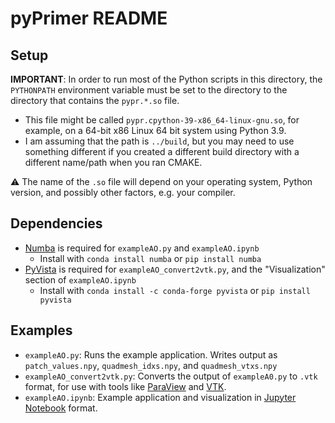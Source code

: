 # pyPrimer README
## Setup
**IMPORTANT**: In order to run most of the Python scripts in this directory, the `PYTHONPATH` environment variable must be set to the directory to the directory that contains the `pypr.*.so` file. 

* This file might be called `pypr.cpython-39-x86_64-linux-gnu.so`, for example, on a 64-bit x86 Linux 64 bit system using Python 3.9.
* I am assuming that the path is `../build`, but you may need to use something different if you created a different build directory with a different name/path when you ran CMAKE.

⚠️ The name of the `.so` file will depend on your operating system, Python version, and possibly other factors, e.g. your compiler.

## Dependencies
* [Numba](https://numba.pydata.org/) is required for `exampleAO.py` and  `exampleAO.ipynb`
  * Install with `conda install numba` or `pip install numba`
* [PyVista](https://numba.pydata.org/) is required for `exampleAO_convert2vtk.py`, and the "Visualization" section of `exampleAO.ipynb`
  * Install with `conda install -c conda-forge pyvista` or `pip install pyvista`

## Examples
* `exampleAO.py`: Runs the example application. Writes output as `patch_values.npy`, `quadmesh_idxs.npy`, and `quadmesh_vtxs.npy`
* `exampleAO_convert2vtk.py`: Converts the output of `exampleA0.py` to `.vtk` format, for use with tools like [ParaView](https://www.paraview.org/) and [VTK](https://vtk.org/).
* `exampleAO.ipynb`: Example application and visualization in [Jupyter Notebook](https://jupyter.org/) format.

